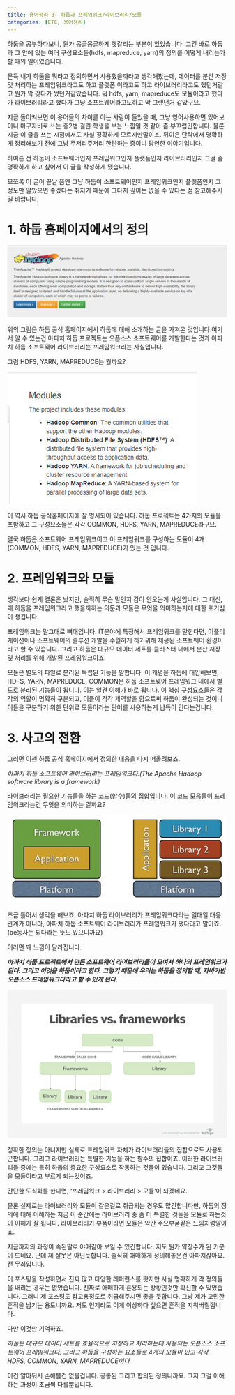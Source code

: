 ```yaml
---
title: 용어정리 3. 하둡과 프레임워크/라이브러리/모듈
categories: [ETC, 용어정리]
---
```


하둡을 공부하다보니, 뭔가 몽글몽글하게 헷갈리는 부분이 있었습니다. 그건 바로 하둡과 그 안에 있는 여러 구성요소들(hdfs, mapreduce, yarn)의 정의를 어떻게 내리는가 할 때의 일이였습니다.

문득 내가 하둡을 뭐라고 정의하면서 사용했을까라고 생각해봤는데, 데이터를 분산 저장 및 처리하는 프레임워크라고도 하고 플랫폼 이라고도 하고 라이브러리라고도 했던거같고 뭔가 막 갖다가 썼던거같았습니다. 뭐 hdfs, yarn, mapreduce도 모듈이라고 했다가 라이브러리라고 했다가 그냥 소프트웨어라고도하고 막 그랬던거 같았구요.

지금 돌이켜보면 이 용어들의 차이를 아는 사람이 들었을 때, 그냥 영어사용하면 있어보이니 마구자비로 쓰는 중2병 걸린 학생을 보는 느낌일 것 같아 좀 부끄럽긴합니다. 물론 지금 이 글을 쓰는 시점에서도 사실 정확하게 모르지만말이죠. 뒤이은 단락에서 명확하게 정리해보기 전에 그냥 주저리주저리 한탄하는 중이니 당연한 이야기입니다.

하여튼 전 하둡이 소프트웨어인지 프레임워크인지 플랫폼인지 라이브러리인지 그걸 좀 명확하게 하고 싶어서 이 글을 작성하게 됐습니다.

모쪼록 이 글이 끝날 쯤엔 그냥 하둡이 소프트웨어인지 프레임워크인지 플랫폼인지 그 정도만 알았으면 좋겠다는 취지기 때문에 그다지 깊이는 없을 수 있다는 점 참고해주시길 바랍니다.


# 1. 하둡 홈페이지에서의 정의

![etc1](/images/etc1.jpg)

위의 그림은 하둡 공식 홈페이지에서 하둡에 대해 소개하는 글을 가져온 것입니다.여기서 알 수 있는건 아파치 하둡 프로젝트는 오픈소스 소프트웨어를 개발한다는 것과 아파치 하둡 소프트웨어 라이브러리는 프레임워크라는 사실입니다.

그럼 HDFS, YARN, MAPREDUCE는 뭘까요?

![etc2](/images/etc2.jpg)

이 역시 하둡 공식홈페이지에 잘 명시되어 있습니다. 하둡 프로젝트는 4가지의 모듈을 포함하고 그 구성요소들은 각각 COMMON, HDFS, YARN, MAPREDUCE라구요.

결국 하둡은 소프트웨어 프레임워크이고 이 프레임워크를 구성하는 모듈이 4개(COMMON, HDFS, YARN, MAPREDUCE)가 있는 것 입니다.

# 2. 프레임워크와 모듈

생각보다 쉽게 결론은 났지만, 솔직히 무슨 말인지 감이 안오는게 사실입니다. 그 대신, 왜 하둡을 프레임워크라고 했을까하는 의문과 모듈은 무엇을 의미하는지에 대한 호기심이 생깁니다.

프레임워크는 말그대로 뼈대입니다. IT분야에 특정해서 프레임워크를 말한다면, 어플리케이션이나 소프트웨어의 솔루션 개발을 수월하게 하기위해 제공된 소프트웨어 환경이라고 할 수 있습니다. 그리고 하둡은 대규모 데이터 세트를 클러스터 내에서 분산 저장 및 처리를 위해 개발된 프레임워크이죠.

모듈은 별도의 파일로 분리된 독립된 기능을 말합니다. 이 개념을 하둡에 대입해보면, HDFS, YARN, MAPREDUCE, COMMON은 하둡 소프트웨어 프레임워크 내에서 별도로 분리된 기능들이 됩니다. 이는 일견 이해가 바로 됩니다. 이 핵심 구성요소들은 각각의 역할이 명확히 구분되고, 이들이 각각 제역할을 함으로써 하둡이 완성되는 것이니 이들을 구분하기 위한 단위로 모듈이라는 단어를 사용하는게 납득이 간다는겁니다.

# 3. 사고의 전환

그러면 이젠 하둡 공식 홈페이지에서 정의한 내용을 다시 떠올려보죠.

*아파치 하둡 소프트웨어 라이브러리는 프레임워크다.(The Apache Hadoop software library is a framework)*

라이브러리는 필요한 기능들을 하는 코드(함수)들의 집합입니다. 이 코드 모음들이 프레임워크라는건 무엇을 의미하는 걸까요?

![etc3](/images/etc3.jpg)

조금 틀어서 생각을 해보죠. 아파치 하둡 라이브러리가 프레임워크다라는 일대일 대응 관계가 아니라, 아파치 하둡 소프트웨어 라이브러리가 프레임워크가 됐다라고 말이죠. (be동사는 되다라는 뜻도 있으니까요)

이러면 꽤 느낌이 달라집니다.

***아파치 하둡 프로젝트에서 만든 소프트웨어 라이브러리들이 모여서 하나의 프레임워크가 된다. 그리고 이것을 하둡이라고 한다. 그렇기 때문에 우리는 하둡을 정의할 때, 자바기반 오픈소스 프레임워크다라고 할 수 있게 된다.***

![etc4](/images/etc4.jpg)

정확한 정의는 아니지만 실제로 프레임워크 자체가 라이브러리들의 집합으로도 사용되곤합니다. 그리고 라이브러리는 특별한 기능을 하는 함수의 집합이죠. 이러한 라이브러리들 중에는 특히 하둡의 중요한 구성요소로 작동하는 것들이 있습니다. 그리고 그것들을 모듈이라고 부르게 되는것이죠.

간단한 도식화를 한다면, ‘프레임워크 > 라이브러리 > 모듈’이 되겠네요.

물론 실제로는 라이브러리와 모듈이 같은걸로 취급되는 경우도 많긴합니다만, 하둡의 정의에 대해 이해하는 지금 이 순간에는 라이브러리 중 좀 더 특별한 것들을 모듈로 하는것이 이해가 잘 됩니다. 라이브러리가 부품이라면 모듈은 약간 주요부품같은 느낌처럼말이죠.

지금까지의 과정이 속된말로 야매같아 보일 수 있긴합니다. 저도 뭔가 약장수가 된 기분이 드네요. 근데 제 잘못은 아닌듯합니다. 솔직히 애매하게 정의해놓은건 아파치잖아요. 전 무죄입니다.

이 포스팅을 작성하면서 진짜 많고 다양한 레퍼런스를 봣지만 사실 명확하게 각 정의들을 내리는 경우는 없었습니다. 진짜로 애매하게 혼용되는 상황인것만 확신할 수 있었습니다. 그러니 제 포스팅도 참고용정도로 취급해주시면 좋을 듯합니다. 그냥 제가 고민한 흔적을 남기는 용도니까요. 저도 언제라도 이게 이상하다 싶으면 흔적을 지워버릴껍니다.

다만 이것만 기억하죠.

*하둡은 대규모 데이터 세트를 효율적으로 저장하고 처리하는데 사용되는 오픈소스 소프트웨어 프레임워크다. 그리고 하둡을 구성하는 요소들로 4개의 모듈이 있고 각각 HDFS, COMMON, YARN, MAPREDUCE이다.*

이건 알아둬서 손해볼건 없을겁니다. 공통된 그리고 합의된 정의니까요. 그저 그걸 이해하는 과정이 조금씩 다를뿐입니다.

